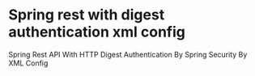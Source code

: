 # Spring rest with digest authentication xml config
Spring Rest API With HTTP Digest Authentication By Spring Security By XML Config
